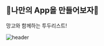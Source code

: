 ## 🐶나만의 App을 만들어보자🐶

망고와 함께하는 투두리스트!

![header](https://capsule-render.vercel.app/api?type=wave&color=auto&height=300&section=header&text=망고와%20함께하는%20todolist&fontSize=60)
